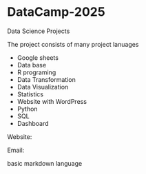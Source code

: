 # DataCamp-2025
Data Science Projects

The project consists of many project lanuages
- Google sheets
- Data base
- R programing
- Data Transformation
- Data Visualization
- Statistics
- Website with WordPress
- Python
- SQL
- Dashboard

Website: [](ht) 


Email:


basic markdown language
